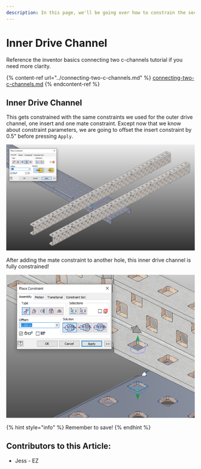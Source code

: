 ```yaml
---
description: In this page, we'll be going over how to constrain the second drive channel.
---
```


# Inner Drive Channel

Reference the inventor basics connecting two c-channels tutorial if you need more clarity.&#x20;

{% content-ref url="../connecting-two-c-channels.md" %}
[connecting-two-c-channels.md](../connecting-two-c-channels.md)
{% endcontent-ref %}

## Inner Drive Channel

This gets constrained with the same constraints we used for the outer drive channel, one insert and one mate constraint.  Except now that we know about constraint parameters, we are going to offset the insert constraint by 0.5" before pressing `Apply`.&#x20;

![Insert Constraint on Inner Drive Channel](<../../../../.gitbook/assets/image (217).png>)

After adding the mate constraint to another hole, this inner drive channel is fully constrained!

![Mate Constraint on Inner Drive Channel](<../../../../.gitbook/assets/image (194).png>)

{% hint style="info" %}
Remember to save!
{% endhint %}



## Contributors to this Article: <a href="#contributors-to-this-article" id="contributors-to-this-article"></a>

* Jess - EZ
